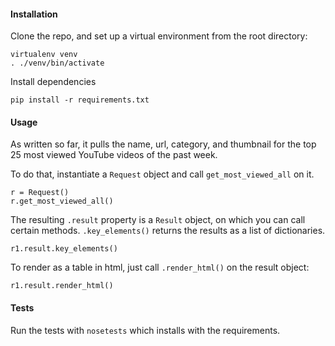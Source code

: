 #### Installation

Clone the repo, and set up a virtual environment from the root directory:

    virtualenv venv
    . ./venv/bin/activate

Install dependencies

    pip install -r requirements.txt

#### Usage

As written so far, it pulls the name, url, category, and thumbnail for the top 25 most viewed YouTube videos of the past week.

To do that, instantiate a `Request` object and call `get_most_viewed_all` on it.

    r = Request()
    r.get_most_viewed_all()

The resulting `.result` property is a `Result` object, on which you can call certain methods.  `.key_elements()` returns the results as a list of dictionaries.

    r1.result.key_elements()

To render as a table in html, just call `.render_html()` on the result object:

    r1.result.render_html()

#### Tests

Run the tests with `nosetests` which installs with the requirements.
